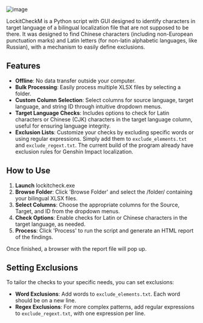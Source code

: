 ![image](https://github.com/wtigga/lockitcheck/assets/7037184/fabadfb7-41f7-4ad4-bc87-a6cd7d0ee78e)

LockitCheckM is a Python script with GUI designed to identify characters in target language of a bilingual localization file that are not supposed to be there. It was designed to find Chinese characters (including non-European punctuation marks) and Latin letters (for non-latin alphabetic languages, like Russian), with a mechanism to easily define exclusions.

## Features
- **Offline**: No data transfer outside your computer.
- **Bulk Processing**: Easily process multiple XLSX files by selecting a folder.
- **Custom Column Selection**: Select columns for source language, target language, and string ID through intuitive dropdown menus.
- **Target Language Checks**: Includes options to check for Latin characters or Chinese (CJK) characters in the target language column, useful for ensuring language integrity.
- **Exclusion Lists**: Customize your checks by excluding specific words or using regular expressions. Simply add them to `exclude_elements.txt` and `exclude_regext.txt`. The current build of the program already have exclusion rules for Genshin Impact localization.

## How to Use
1. **Launch** lockitcheck.exe
2. **Browse Folder**: Click 'Browse Folder' and select the  /folder/  containing your bilingual XLSX files.
3. **Select Columns**: Choose the appropriate columns for the Source, Target, and ID from the dropdown menus.
4. **Check Options**: Enable checks for Latin or Chinese characters in the target language, as needed.
5. **Process**: Click 'Process' to run the script and generate an HTML report of the findings.

Once finished, a browser with the report file will pop up.

## Setting Exclusions

To tailor the checks to your specific needs, you can set exclusions:

- **Word Exclusions**: Add words to `exclude_elements.txt`. Each word should be on a new line.
- **Regex Exclusions**: For more complex patterns, add regular expressions to `exclude_regext.txt`, with one expression per line.